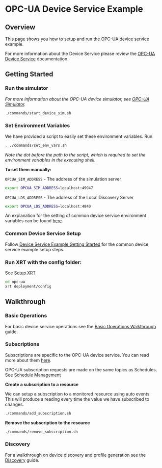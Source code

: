 # OPC-UA Device Service Example

## Overview

This page shows you how to setup and run the OPC-UA device service example. 

For more information about the Device Service please review the [OPC-UA Device Service](https://www.link.to.opc-ua.device.service.docs) documentation. 

## Getting Started

### **Run the simulator**

*For more information about the OPC-UA device simulator, see [OPC-UA Simulator](https://www.fixthislink.please).*

```bash
./commands/start_device_sim.sh
```

### **Set Environment Variables**

We have provided a script to easily set these environment variables. Run:
```bash
. ./commands/set_env_vars.sh
```
*Note the dot before the path to the script, which is required to set the environment variables in the executing shell.*

**To set them manually:**

`OPCUA_SIM_ADDRESS` - The address of the simulation server

```bash
export OPCUA_SIM_ADDRESS=localhost:49947
```

`OPCUA_LDS_ADDRESS` - The address of the Local Discovery Server
```bash
export OPCUA_LDS_ADDRESS=localhost:4840
```

An explanation for the setting of common device service environment variables can be found [here](../interactive-walkthrough/ds-getting-started-common.md#Device-service-configuration-setup).

### **Common Device Service Setup**

Follow [Device Service Example Getting Started](../interactive-walkthrough/ds-getting-started-common.md) for the common device service example setup steps.

### **Run XRT with the config folder:**

See [Setup XRT](../interactive-walkthrough/setup-xrt.md)

```bash
cd opc-ua
xrt deployment/config
```

## Walkthrough

### Basic Operations 

For basic device service operations see the [Basic Operations Walkthrough](../interactive-walkthrough/basic-operations.md) guide.

### Subscriptions

Subscriptions are specific to the OPC-UA device service. You can read more about them [here](https://www.link-to-opc-ua-subscriptions.documentation).

OPC-UA subscription requests are made on the same topics as Schedules. See [Schedule Management](../interactive-walkthrough/basic-operations.md#Schedule-Management)

**Create a subscription to a resource**

We can setup a subscription to a monitored resource using auto events. This will produce a reading every time the value we have subscribed to changes.

```bash
./commands/add_subscription.sh
```

**Remove the subscription to the resource**

```bash
./commands/remove_subscription.sh
```

### Discovery

For a walkthrough on device discovery and profile generation see the [Discovery](../interactive-walkthrough/discovery.md) guide.
